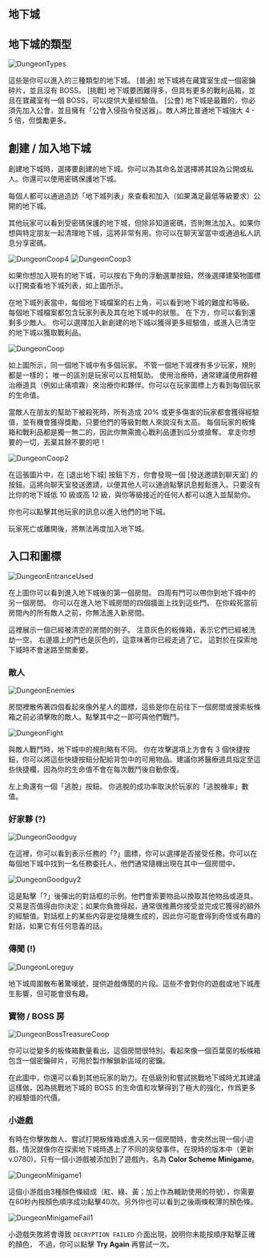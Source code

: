 ## 地下城

## 地下城的類型
  
![DungeonTypes](/resources/mobile-tutorial/DungeonTypes.png)
  
這些是你可以進入的三種類型的地下城。
[普通] 地下城將在藏寶室生成一個密鑰碎片，並且沒有 BOSS。 
[挑戰] 地下城要困難得多，但具有更多的戰利品箱，並且在寶藏室有一個 BOSS，可以提供大量經驗值。 
[公會] 地下城是最難的，你必須先加入公會，並且擁有「公會入侵指令發送器」。敵人將比普通地下城強大 4 - 5 倍，但獎勵更多。

## 創建 / 加入地下城
  
創建地下城時，選擇要創建的地下城。你可以為其命名並選擇將其設為公開或私人。你還可以使用密碼保護地下城。

每個人都可以通過造訪「地下城列表」來查看和加入（如果滿足最低等級要求）公開的地下城。 

其他玩家可以看到受密碼保護的地下城，但除非知道密碼，否則無法加入。如果你想與特定朋友一起清理地下城，這將非常有用。你可以在聊天室當中或通過私人訊息分享密碼。

![DungeonCoop4](/resources/mobile-tutorial/DungeonCoop4.png)
![DungeonCoop3](/resources/mobile-tutorial/DungeonCoop3.png)

如果你想加入現有的地下城，可以按右下角的浮動選單按鈕，然後選擇建築物圖標以打開查看地下城列表，如上圖所示。

在地下城列表當中，每個地下城檔案的右上角，可以看到地下城的難度和等級。 每個地下城檔案都包含玩家列表及其在地下城中的狀態。 在下方，你可以看到還剩多少敵人。 你可以選擇加入新創建的地下城以獲得更多經驗值，或進入已清空的地下城以獲取戰利品。
 
![DungeonCoop](/resources/mobile-tutorial/DungeonCoop.png)
  
如上圖所示，同一個地下城中有多個玩家。 不管一個地下城裡有多少玩家，規則都是一樣的； 唯一的區別是玩家可以互相幫助。 使用治療時，通常建議使用群體治療道具（例如止痛噴霧）來治療你和夥伴。你可以在玩家圖標上方看到每個玩家的生命值。  

當敵人在朋友的幫助下被殺死時，所有造成 20% 或更多傷害的玩家都會獲得經驗值，並有機會獲得獎勵，只要他們的等級對敵人來說沒有太高。 每個玩家的板條箱和戰利品都是獨一無二的，因此你無需擔心戰利品遭到瓜分或搶奪。 拿走你想要的一切，丟棄其餘不要的吧！

![DungeonCoop2](/resources/mobile-tutorial/DungeonCoop2.png)

在這張圖片中，在 [退出地下城] 按鈕下方，你會發現一個 [發送邀請到聊天室] 的按鈕。這將向聊天室發送邀請，以便其他人可以通過點擊訊息輕鬆進入。只要沒有比你的地下城低 10 級或高 12 級，與你等級接近的任何人都可以進入並幫助你。

你也可以點擊其他玩家的訊息以進入他們的地下城。

玩家死亡或離開後，將無法再度加入地下城。
  
## 入口和圖標
  
![DungeonEntranceUsed](/resources/mobile-tutorial/DungeonEntranceUsed.png)
  
在上圖你可以看到進入地下城後的第一個房間。 四周有門可以帶你到地下城中的另一個房間。 你可以在進入地下城房間的四個牆面上找到這些門。 在你殺死當前房間內的所有敵人之前，你無法進入新房間。

這裡展示一個已經被清空的房間的例子。 注意灰色的板條箱，表示它們已經被洗劫一空。 右邊牆上的門也是灰色的，這意味著你已經走過了它。 這對於在探索地下城時不會迷路至關重要。 

### 敵人
  
![DungeonEnemies](/resources/mobile-tutorial/DungeonEnemies.png)
  
房間裡散佈著四個看起來像外星人的圖標，這些是你在前往下一個房間或搜索板條箱之前必須擊敗的敵人。點擊其中之一即可與他們戰鬥。
  
![DungeonFight](/resources/mobile-tutorial/DungeonFight.png)
  
與敵人戰鬥時，地下城中的規則略有不同。 你在攻擊選項上方會有 3 個快捷按鈕，你可以將這些快捷按鈕分配給背包中的可用物品。建議你將醫療道具指定至這些快捷欄，因為你的生命值不會在每次戰鬥後自動恢復。

左上角還有一個「逃脫」按鈕。 你逃脫的成功率取決於玩家的「逃脫機率」數值。  
 
### 好家夥 (?)
  
![DungeonGoodguy](/resources/mobile-tutorial/DungeonGoodguy.png)
  
在這裡，你可以看到表示任務的「?」圖標，你可以選擇是否接受任務。你可以在每個地下城中找到一名任務委托人，他們通常隨機出現在其中一個房間中。
  
![DungeonGoodguy2](/resources/mobile-tutorial/DungeonGoodguy2.png)
  
這是點擊「?」後彈出的對話框的示例。他們會索要物品以換取其他物品或道具。交易是否值得由你決定；如果你負擔得起，通常很推薦你接受並完成它獲得的額外的經驗值。對話框上的某些内容是從隨機生成的，因此你可能會得到奇怪或有趣的對話，如果它有任何意義的話。

### 傳聞 (!)

![DungeonLoreguy](/resources/mobile-tutorial/DungeonLoreguy.png)

地下城周圍散布著驚嘆號，提供遊戲傳聞的片段。這些不會對你的遊戲或地下城產生影響，但可能會很有趣。

### 寶物 / BOSS 房
  
![DungeonBossTreasureCoop](/resources/mobile-tutorial/DungeonBossTreasureCoop.png)
  
你可以從變多的板條箱數量看出，這個房間很特別。看起來像一個百葉窗的板條箱包含一個密鑰碎片，可用於製作解鎖新區域的密鑰。

在此圖中，你還可以看到其他玩家的助力。在低級別和嘗試挑戰地下城時尤其建議這樣做，因為挑戰地下城的 BOSS 的生命值和攻擊得到了極大的強化，作爲更多的經驗值的代價。

### 小遊戲

有時在你擊敗敵人、嘗試打開板條箱或進入另一個房間時，會突然出現一個小遊戲，情況就像你在探索地下城時遇上了不同的突發事件。在現時的版本中（更新 v.0780)，只有一個小游戲被添加到了遊戲內，名為 **Color Scheme Minigame**。

![DungeonMinigame1](/resources/mobile-tutorial/DungeonMinigame1.png)

這個小游戲由3種顏色條組成（紅、綠、黃；加上作為輔助使用的符號），你需要在60秒內按顏色順序成功點擊40次。另外你也可以看到之後兩條較薄的顏色條。 

![DungeonMinigameFail1](/resources/mobile-tutorial/DungeonMinigameFail1.png)

小遊戲失敗將會導致 `DECRYPTION FAILED` 介面出現，說明你未能按順序點擊正確的顏色， 不過，你可以點擊 **Try Again** 再嘗試一次。
